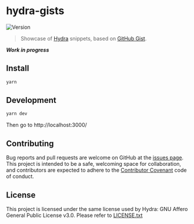 # hydra-gists

![Version](https://img.shields.io/badge/version-0.1.0-blue.svg?cacheSeconds=2592000)

> Showcase of [Hydra](https://github.com/ojack/hydra) snippets, based on
> [GitHub Gist](https://gist.github.com/).

***Work in progress***

## Install

```sh
yarn
```

## Development

```sh
yarn dev
```

Then go to http://localhost:3000/

## Contributing

Bug reports and pull requests are welcome on GitHub at the [issues
page](https://github.com/munshkr/hydra-gists). This project is intended to be a
safe, welcoming space for collaboration, and contributors are expected to
adhere to the [Contributor Covenant](http://contributor-covenant.org) code of
conduct.

## License

This project is licensed under the same license used by Hydra: GNU Affero
General Public License v3.0.  Please refer to [LICENSE.txt](LICENSE.txt)
